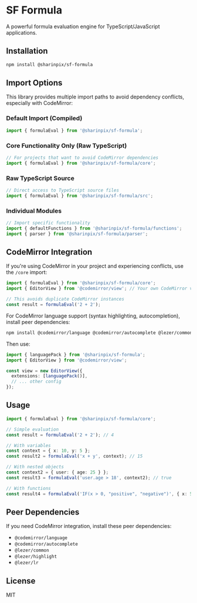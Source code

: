 # SF Formula

A powerful formula evaluation engine for TypeScript/JavaScript applications.

## Installation

```bash
npm install @sharinpix/sf-formula
```

## Import Options

This library provides multiple import paths to avoid dependency conflicts, especially with CodeMirror:

### Default Import (Compiled)
```typescript
import { formulaEval } from '@sharinpix/sf-formula';
```

### Core Functionality Only (Raw TypeScript)
```typescript
// For projects that want to avoid CodeMirror dependencies
import { formulaEval } from '@sharinpix/sf-formula/core';
```

### Raw TypeScript Source
```typescript
// Direct access to TypeScript source files
import { formulaEval } from '@sharinpix/sf-formula/src';
```

### Individual Modules
```typescript
// Import specific functionality
import { defaultFunctions } from '@sharinpix/sf-formula/functions';
import { parser } from '@sharinpix/sf-formula/parser';
```

## CodeMirror Integration

If you're using CodeMirror in your project and experiencing conflicts, use the `/core` import:

```typescript
import { formulaEval } from '@sharinpix/sf-formula/core';
import { EditorView } from '@codemirror/view'; // Your own CodeMirror version

// This avoids duplicate CodeMirror instances
const result = formulaEval('2 + 2');
```

For CodeMirror language support (syntax highlighting, autocompletion), install peer dependencies:

```bash
npm install @codemirror/language @codemirror/autocomplete @lezer/common @lezer/highlight @lezer/lr
```

Then use:
```typescript
import { languagePack } from '@sharinpix/sf-formula';
import { EditorView } from '@codemirror/view';

const view = new EditorView({
  extensions: [languagePack()],
  // ... other config
});
```

## Usage

```typescript
import { formulaEval } from '@sharinpix/sf-formula/core';

// Simple evaluation
const result = formulaEval('2 + 2'); // 4

// With variables
const context = { x: 10, y: 5 };
const result2 = formulaEval('x + y', context); // 15

// With nested objects
const context2 = { user: { age: 25 } };
const result3 = formulaEval('user.age > 18', context2); // true

// With functions
const result4 = formulaEval('IF(x > 0, "positive", "negative")', { x: 5 }); // "positive"
```

## Peer Dependencies

If you need CodeMirror integration, install these peer dependencies:

- `@codemirror/language`
- `@codemirror/autocomplete` 
- `@lezer/common`
- `@lezer/highlight`
- `@lezer/lr`

## License

MIT 